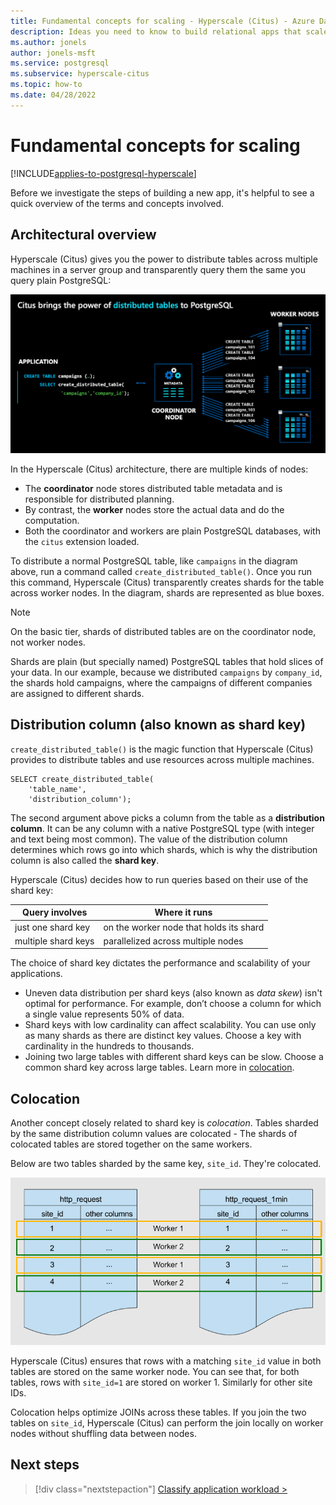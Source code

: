 ```yaml
---
title: Fundamental concepts for scaling - Hyperscale (Citus) - Azure Database for PostgreSQL
description: Ideas you need to know to build relational apps that scale
ms.author: jonels
author: jonels-msft
ms.service: postgresql
ms.subservice: hyperscale-citus
ms.topic: how-to
ms.date: 04/28/2022
---
```


# Fundamental concepts for scaling

[!INCLUDE[applies-to-postgresql-hyperscale](../includes/applies-to-postgresql-hyperscale.md)]

Before we investigate the steps of building a new app, it's helpful to see a
quick overview of the terms and concepts involved.

## Architectural overview

Hyperscale (Citus) gives you the power to distribute tables across multiple
machines in a server group and transparently query them the same you query
plain PostgreSQL:

![Diagram of the coordinator node sharding a table onto worker nodes.](../media/howto-hyperscale-build-scalable-apps/architecture.png)

In the Hyperscale (Citus) architecture, there are multiple kinds of nodes:

* The **coordinator** node stores distributed table metadata and is responsible
  for distributed planning.
* By contrast, the **worker** nodes store the actual data and do the computation.
* Both the coordinator and workers are plain PostgreSQL databases, with the
  `citus` extension loaded.

To distribute a normal PostgreSQL table, like `campaigns` in the diagram above,
run a command called `create_distributed_table()`.  Once you run this
command, Hyperscale (Citus) transparently creates shards for the table across
worker nodes. In the diagram, shards are represented as blue boxes.

> [!NOTE]
>
> On the basic tier, shards of distributed tables are on the coordinator node,
> not worker nodes.

Shards are plain (but specially named) PostgreSQL tables that hold slices of
your data. In our example, because we distributed `campaigns` by `company_id`,
the shards hold campaigns, where the campaigns of different companies are
assigned to different shards.

## Distribution column (also known as shard key)

`create_distributed_table()` is the magic function that Hyperscale (Citus)
provides to distribute tables and use resources across multiple machines.

```postgresql
SELECT create_distributed_table(
	'table_name',
	'distribution_column');
```

The second argument above picks a column from the table as a **distribution
column**. It can be any column with a native PostgreSQL type (with integer and
text being most common). The value of the distribution column determines which
rows go into which shards, which is why the distribution column is also called
the **shard key**.

Hyperscale (Citus) decides how to run queries based on their use of the shard
key:

| Query involves | Where it runs |
|----------------|---------------|
| just one shard key | on the worker node that holds its shard |
| multiple shard keys | parallelized across multiple nodes |

The choice of shard key dictates the performance and scalability of your
applications.

* Uneven data distribution per shard keys (also known as *data skew*) isn't optimal
  for performance. For example, don’t choose a column for which a single value
  represents 50% of data.
* Shard keys with low cardinality can affect scalability. You can use only as
  many shards as there are distinct key values. Choose a key with cardinality
  in the hundreds to thousands.
* Joining two large tables with different shard keys can be slow. Choose a
  common shard key across large tables. Learn more in
  [colocation](#colocation).

## Colocation

Another concept closely related to shard key is *colocation*. Tables sharded by
the same distribution column values are colocated - The shards of colocated
tables are stored together on the same workers.

Below are two tables sharded by the same key, `site_id`. They're colocated.

![Diagram of tables http_request and http_request_1min colocated by site_id.](../media/howto-hyperscale-build-scalable-apps/colocation.png)

Hyperscale (Citus) ensures that rows with a matching `site_id` value in both
tables are stored on the same worker node.  You can see that, for both tables,
rows with `site_id=1` are stored on worker 1. Similarly for other site IDs.

Colocation helps optimize JOINs across these tables. If you join the two tables
on `site_id`, Hyperscale (Citus) can perform the join locally on worker nodes
without shuffling data between nodes.

## Next steps

> [!div class="nextstepaction"]
> [Classify application workload >](howto-build-scalable-apps-classify.md)
